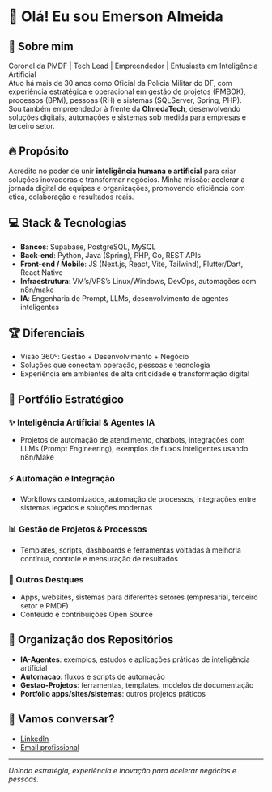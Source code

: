 # 👋 Olá! Eu sou Emerson Almeida

## 🚀 Sobre mim
Coronel da PMDF | Tech Lead | Empreendedor | Entusiasta em Inteligência Artificial  
Atuo há mais de 30 anos como Oficial da Polícia Militar do DF, com experiência estratégica e operacional em gestão de projetos (PMBOK), processos (BPM), pessoas (RH) e sistemas (SQLServer, Spring, PHP).  
Sou também empreendedor à frente da **OlmedaTech**, desenvolvendo soluções digitais, automações e sistemas sob medida para empresas e terceiro setor.

## 🔥 Propósito
Acredito no poder de unir **inteligência humana e artificial** para criar soluções inovadoras e transformar negócios. Minha missão: acelerar a jornada digital de equipes e organizações, promovendo eficiência com ética, colaboração e resultados reais.

## 💻 Stack & Tecnologias
- **Bancos**: Supabase, PostgreSQL, MySQL
- **Back-end**: Python, Java (Spring), PHP, Go, REST APIs
- **Front-end / Mobile**: JS (Next.js, React, Vite, Tailwind), Flutter/Dart, React Native
- **Infraestrutura**: VM’s/VPS’s Linux/Windows, DevOps, automações com n8n/make
- **IA**: Engenharia de Prompt, LLMs, desenvolvimento de agentes inteligentes

## 🏆 Diferenciais
- Visão 360º: Gestão + Desenvolvimento + Negócio
- Soluções que conectam operação, pessoas e tecnologia
- Experiência em ambientes de alta criticidade e transformação digital

## 📂 Portfólio Estratégico

### ✨ Inteligência Artificial & Agentes IA
- Projetos de automação de atendimento, chatbots, integrações com LLMs (Prompt Engineering), exemplos de fluxos inteligentes usando n8n/Make

### ⚡ Automação e Integração
- Workflows customizados, automação de processos, integrações entre sistemas legados e soluções modernas

### 📊 Gestão de Projetos & Processos
- Templates, scripts, dashboards e ferramentas voltadas à melhoria contínua, controle e mensuração de resultados

### 🚀 Outros Destques
- Apps, websites, sistemas para diferentes setores (empresarial, terceiro setor e PMDF)
- Conteúdo e contribuições Open Source

## 📑 Organização dos Repositórios
- **IA-Agentes**: exemplos, estudos e aplicações práticas de inteligência artificial
- **Automacao**: fluxos e scripts de automação
- **Gestao-Projetos**: ferramentas, templates, modelos de documentação
- **Portfólio apps/sites/sistemas**: outros projetos práticos

## 👥 Vamos conversar?
- [LinkedIn](https://www.linkedin.com/in/emerson-cardoso-%E2%99%BE%EF%B8%8F-56106753/)
- [Email profissional](mailto:emerson.cardoso@alcgestao.com.br)

---
*Unindo estratégia, experiência e inovação para acelerar negócios e pessoas.*

